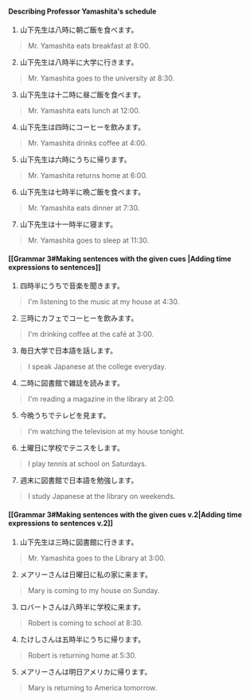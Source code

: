 #### Describing Professor Yamashita's schedule
1. 山下先生は八時に朝ご飯を食べます。
>Mr. Yamashita eats breakfast at 8:00.

2. 山下先生は八時半に大学に行きます。
>Mr. Yamashita goes to the university at 8:30.

3. 山下先生は十二時に昼ご飯を食べます。
>Mr. Yamashita eats lunch at 12:00.

4. 山下先生は四時にコーヒーを飲みます。
>Mr. Yamashita drinks coffee at 4:00.

5. 山下先生は六時にうちに帰ります。
>Mr. Yamashita returns home at 6:00.

6. 山下先生は七時半に晩ご飯を食べます。
>Mr. Yamashita eats dinner at 7:30.

7. 山下先生は十一時半に寝ます。
>Mr. Yamashita goes to sleep at 11:30.


#### [[Grammar 3#Making sentences with the given cues |Adding time expressions to sentences]]
1. 四時半にうちで音楽を聞きます。
>I'm listening to the music at my house at 4:30.

2. 三時にカフェでコーヒーを飲みます。
>I'm drinking coffee at the café at 3:00.

3. 毎日大学で日本語を話します。
>I speak Japanese at the college everyday.

4. 二時に図書館で雑誌を読みます。
>I'm reading a magazine in the library at 2:00.

5. 今晩うちでテレビを見ます。
>I'm watching the television at my house tonight.

6. 土曜日に学校でテニスをします。
>I play tennis at school on Saturdays.

7. 週末に図書館で日本語を勉強します。
>I study Japanese at the library on weekends.


#### [[Grammar 3#Making sentences with the given cues v.2|Adding time expressions to sentences v.2]]
1. 山下先生は三時に図書館に行きます。
>Mr. Yamashita goes to the Library at 3:00.

2. メアリーさんは日曜日に私の家に来ます。
>Mary is coming to my house on Sunday.

3. ロバートさんは八時半に学校に来ます。
>Robert is coming to school at 8:30.

4. たけしさんは五時半にうちに帰ります。
>Robert is returning home at 5:30.

5. メアリーさんは明日アメリカに帰ります。
>Mary is returning to America tomorrow.